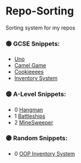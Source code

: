 # Repo-Sorting
Sorting system for my repos

### 🟢 GCSE Snippets:
 - [Uno](https://github.com/TriFoxi/Uno)
 - [Camel Game](https://github.com/TriFoxi/Camel)
 - [Cookieeees](https://github.com/TriFoxi/Cookieeees)
 - [Inventory System](https://github.com/TriFoxi/Inventory)

### 🟡 A-Level Snippets:
 - 0 [Hangman](https://github.com/TriFoxi/Hangman)
 - 1 [Battleships](https://github.com/TriFoxi/BattleshipsAndMineSweeper)
 - 2 [MineSweeper](https://github.com/TriFoxi/BattleshipsAndMineSweeper)

### 🟣 Random Snippets:
 - 0 [OOP Inventory System](https://github.com/TriFoxi/OOP-Inventory)
